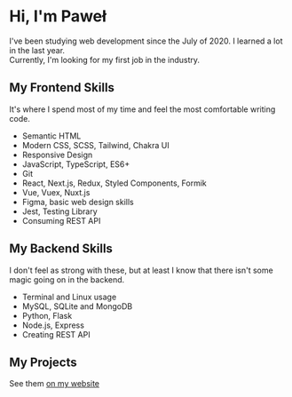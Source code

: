# Hi, I'm Paweł

I've been studying web development since the July of 2020. I learned a lot in the last year.  
Currently, I'm looking for my first job in the industry.

## My Frontend Skills

It's where I spend most of my time and feel the most comfortable writing code.

- Semantic HTML
- Modern CSS, SCSS, Tailwind, Chakra UI
- Responsive Design
- JavaScript, TypeScript, ES6+
- Git
- React, Next.js, Redux, Styled Components, Formik
- Vue, Vuex, Nuxt.js
- Figma, basic web design skills
- Jest, Testing Library
- Consuming REST API

## My Backend Skills

I don't feel as strong with these, but at least I know that there isn't some magic going on in the backend.

- Terminal and Linux usage
- MySQL, SQLite and MongoDB
- Python, Flask
- Node.js, Express
- Creating REST API

## My Projects

See them [on my website](https://kolaczyn.com/project/track-fit)
